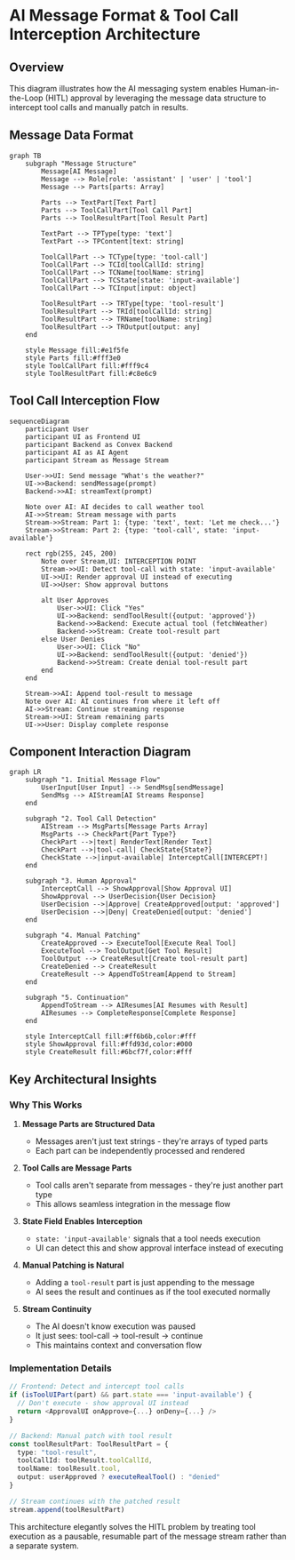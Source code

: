 # AI Message Format & Tool Call Interception Architecture

## Overview
This diagram illustrates how the AI messaging system enables Human-in-the-Loop (HITL) approval by leveraging the message data structure to intercept tool calls and manually patch in results.

## Message Data Format

```mermaid
graph TB
    subgraph "Message Structure"
        Message[AI Message]
        Message --> Role[role: 'assistant' | 'user' | 'tool']
        Message --> Parts[parts: Array]
        
        Parts --> TextPart[Text Part]
        Parts --> ToolCallPart[Tool Call Part]
        Parts --> ToolResultPart[Tool Result Part]
        
        TextPart --> TPType[type: 'text']
        TextPart --> TPContent[text: string]
        
        ToolCallPart --> TCType[type: 'tool-call']
        ToolCallPart --> TCId[toolCallId: string]
        ToolCallPart --> TCName[toolName: string]
        ToolCallPart --> TCState[state: 'input-available']
        ToolCallPart --> TCInput[input: object]
        
        ToolResultPart --> TRType[type: 'tool-result']
        ToolResultPart --> TRId[toolCallId: string]
        ToolResultPart --> TRName[toolName: string]
        ToolResultPart --> TROutput[output: any]
    end
    
    style Message fill:#e1f5fe
    style Parts fill:#fff3e0
    style ToolCallPart fill:#fff9c4
    style ToolResultPart fill:#c8e6c9
```

## Tool Call Interception Flow

```mermaid
sequenceDiagram
    participant User
    participant UI as Frontend UI
    participant Backend as Convex Backend
    participant AI as AI Agent
    participant Stream as Message Stream
    
    User->>UI: Send message "What's the weather?"
    UI->>Backend: sendMessage(prompt)
    Backend->>AI: streamText(prompt)
    
    Note over AI: AI decides to call weather tool
    AI->>Stream: Stream message with parts
    Stream->>Stream: Part 1: {type: 'text', text: 'Let me check...'}
    Stream->>Stream: Part 2: {type: 'tool-call', state: 'input-available'}
    
    rect rgb(255, 245, 200)
        Note over Stream,UI: INTERCEPTION POINT
        Stream->>UI: Detect tool-call with state: 'input-available'
        UI->>UI: Render approval UI instead of executing
        UI->>User: Show approval buttons
        
        alt User Approves
            User->>UI: Click "Yes"
            UI->>Backend: sendToolResult({output: 'approved'})
            Backend->>Backend: Execute actual tool (fetchWeather)
            Backend->>Stream: Create tool-result part
        else User Denies
            User->>UI: Click "No"
            UI->>Backend: sendToolResult({output: 'denied'})
            Backend->>Stream: Create denial tool-result part
        end
    end
    
    Stream->>AI: Append tool-result to message
    Note over AI: AI continues from where it left off
    AI->>Stream: Continue streaming response
    Stream->>UI: Stream remaining parts
    UI->>User: Display complete response
```

## Component Interaction Diagram

```mermaid
graph LR
    subgraph "1. Initial Message Flow"
        UserInput[User Input] --> SendMsg[sendMessage]
        SendMsg --> AIStream[AI Streams Response]
    end
    
    subgraph "2. Tool Call Detection"
        AIStream --> MsgParts[Message Parts Array]
        MsgParts --> CheckPart{Part Type?}
        CheckPart -->|text| RenderText[Render Text]
        CheckPart -->|tool-call| CheckState{State?}
        CheckState -->|input-available| InterceptCall[INTERCEPT!]
    end
    
    subgraph "3. Human Approval"
        InterceptCall --> ShowApproval[Show Approval UI]
        ShowApproval --> UserDecision{User Decision}
        UserDecision -->|Approve| CreateApproved[output: 'approved']
        UserDecision -->|Deny| CreateDenied[output: 'denied']
    end
    
    subgraph "4. Manual Patching"
        CreateApproved --> ExecuteTool[Execute Real Tool]
        ExecuteTool --> ToolOutput[Get Tool Result]
        ToolOutput --> CreateResult[Create tool-result part]
        CreateDenied --> CreateResult
        CreateResult --> AppendToStream[Append to Stream]
    end
    
    subgraph "5. Continuation"
        AppendToStream --> AIResumes[AI Resumes with Result]
        AIResumes --> CompleteResponse[Complete Response]
    end
    
    style InterceptCall fill:#ff6b6b,color:#fff
    style ShowApproval fill:#ffd93d,color:#000
    style CreateResult fill:#6bcf7f,color:#fff
```

## Key Architectural Insights

### Why This Works

1. **Message Parts are Structured Data**
   - Messages aren't just text strings - they're arrays of typed parts
   - Each part can be independently processed and rendered

2. **Tool Calls are Message Parts**
   - Tool calls aren't separate from messages - they're just another part type
   - This allows seamless integration in the message flow

3. **State Field Enables Interception**
   - `state: 'input-available'` signals that a tool needs execution
   - UI can detect this and show approval interface instead of executing

4. **Manual Patching is Natural**
   - Adding a `tool-result` part is just appending to the message
   - AI sees the result and continues as if the tool executed normally

5. **Stream Continuity**
   - The AI doesn't know execution was paused
   - It just sees: tool-call → tool-result → continue
   - This maintains context and conversation flow

### Implementation Details

```typescript
// Frontend: Detect and intercept tool calls
if (isToolUIPart(part) && part.state === 'input-available') {
  // Don't execute - show approval UI instead
  return <ApprovalUI onApprove={...} onDeny={...} />
}

// Backend: Manual patch with tool result
const toolResultPart: ToolResultPart = {
  type: "tool-result",
  toolCallId: toolResult.toolCallId,
  toolName: toolResult.tool,
  output: userApproved ? executeRealTool() : "denied"
}

// Stream continues with the patched result
stream.append(toolResultPart)
```

This architecture elegantly solves the HITL problem by treating tool execution as a pausable, resumable part of the message stream rather than a separate system.